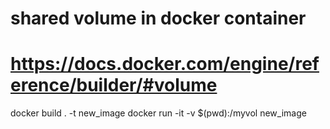 # shared volume in docker container

# https://docs.docker.com/engine/reference/builder/#volume

docker build . -t new_image
docker run -it -v $(pwd):/myvol new_image

